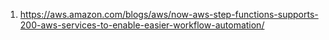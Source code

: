 1. https://aws.amazon.com/blogs/aws/now-aws-step-functions-supports-200-aws-services-to-enable-easier-workflow-automation/